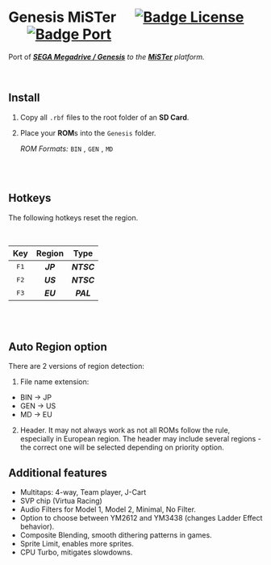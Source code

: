 # Genesis MiSTer    [![Badge License]][License]    [![Badge Port]][Port]

Port of ***[SEGA Megadrive / Genesis]*** *to the* ***[MiSTer]*** *platform.*

<br>

## Install

1. Copy all `.rbf` files to the root folder of an **SD Card**.

2. Place your **ROM**s into the `Genesis` folder.

    *ROM Formats:* `BIN` , `GEN` , `MD` 

<br>
<br>

## Hotkeys

The following hotkeys reset the region.

<br>

| Key | Region | Type
|:---:|:------:|:----:
| <kbd> F1 </kbd> | ***JP*** | ***NTSC***
| <kbd> F2 </kbd> | ***US*** | ***NTSC***
| <kbd> F3 </kbd> | ***EU*** | ***PAL***

<br>
<br>

## Auto Region option
There are 2 versions of region detection:

1) File name extension:

* BIN -> JP
* GEN -> US
* MD  -> EU

2) Header. It may not always work as not all ROMs follow the rule, especially in European region.
The header may include several regions - the correct one will be selected depending on priority option.


## Additional features

* Multitaps: 4-way, Team player, J-Cart
* SVP chip (Virtua Racing)
* Audio Filters for Model 1, Model 2, Minimal, No Filter.
* Option to choose between YM2612 and YM3438 (changes Ladder Effect behavior).
* Composite Blending, smooth dithering patterns in games.
* Sprite Limit, enables more sprites.
* CPU Turbo, mitigates slowdowns.


<!----------------------------------------------------------------------------->

[Badge License]: https://img.shields.io/badge/License-GPL_3-blue.svg?style=for-the-badge
[Badge Port]: https://img.shields.io/badge/Port_Of-FPGAGen-EF2D5E.svg?style=for-the-badge

[SEGA Megadrive / Genesis]: https://en.wikipedia.org/wiki/Sega_Genesis
[MiSTer]: https://github.com/MiSTer-devel/Main_MiSTer/wiki
[Port]: https://github.com/Torlus/fpgagen

[License]: LICENSE
